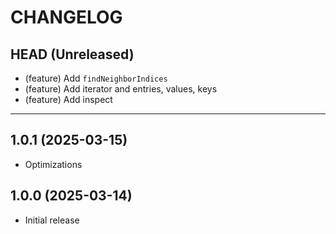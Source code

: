 CHANGELOG
=========

## HEAD (Unreleased)
* (feature) Add `findNeighborIndices`
* (feature) Add iterator and entries, values, keys
* (feature) Add inspect

---

## 1.0.1 (2025-03-15)
* Optimizations

## 1.0.0 (2025-03-14)
* Initial release


